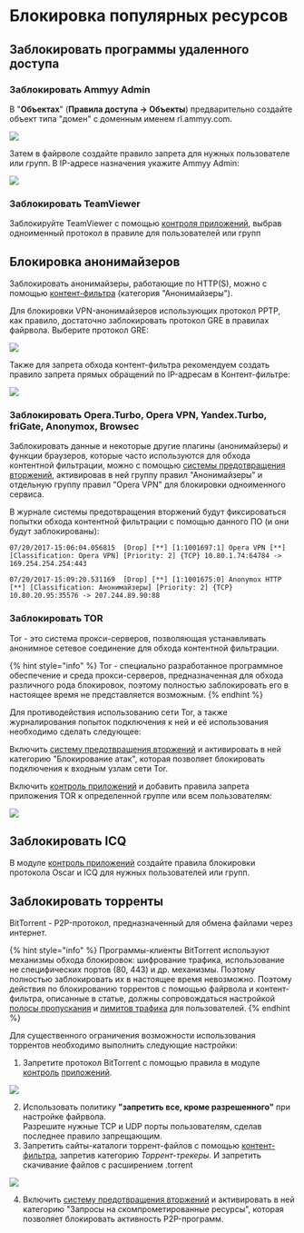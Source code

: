 # Блокировка популярных ресурсов

## Заблокировать программы удаленного доступа

### Заблокировать Ammyy Admin

В "**Объектах**" \(**Правила доступа -&gt; Объекты**\) предварительно создайте объект типа "домен" с доменным именем rl.ammyy.com.

![](../.gitbook/assets/11239471.jpg)

Затем в файрволе создайте правило запрета для нужных пользователе или групп. В IP-адресе назначения укажите Ammyy Admin:

![](../.gitbook/assets/11239472.jpg)

### Заблокировать TeamViewer

Заблокируйте TeamViewer с помощью [контроля приложений](../access-rules/application-control/), выбрав одноименный протокол в правиле для пользователей или групп

## Блокировка анонимайзеров

Заблокировать анонимайзеры, работающие по HTTP\(S\), можно с помощью [контент-фильтра](../access-rules/content-filter/) \(категория "Анонимайзеры"\).

Для блокировки VPN-анонимайзеров использующих протокол PPTP, как правило, достаточно заблокировать протокол GRE в правилах файрвола. Выберите протокол GRE:

![](../.gitbook/assets/11239474.jpg)

Также для запрета обхода контент-фильтра рекомендуем создать правило запрета прямых обращений по IP-адресам в Контент-фильтре:

![](../.gitbook/assets/7110677%20%281%29%20%281%29.jpg)

### Заблокировать Opera.Turbo, Opera VPN, Yandex.Turbo, friGate, Anonymox, Browsec

Заблокировать данные и некоторые другие плагины \(анонимайзеры\) и функции браузеров, которые часто используются для обхода контентной фильтрации, можно с помощью [системы предотвращения вторжений](../access-rules/ips.md), активировав в ней группу правил "Анонимайзеры" и отдельную группу правил "Opera VPN" для блокировки одноименного сервиса.

В журнале системы предотвращения вторжений будут фиксироваться попытки обхода контентной фильтрации с помощью данного ПО \(и они будут заблокированы\):

```text
07/20/2017-15:06:04.056815  [Drop] [**] [1:1001697:1] Opera VPN [**] [Classification: Opera VPN] [Priority: 2] {TCP} 10.80.1.74:64784 -> 169.254.254.254:443

07/20/2017-15:09:20.531169  [Drop] [**] [1:1001675:0] Anonymox HTTP [**] [Classification: Анонимайзеры] [Priority: 2] {TCP} 10.80.20.95:35576 -> 207.244.89.90:88
```

### Заблокировать TOR

Tor - это система прокси-серверов, позволяющая устанавливать анонимное сетевое соединение для обхода контентной фильтрации.

{% hint style="info" %}
Tor - специально разработанное программное обеспечение и среда прокси-серверов, предназначенная для обхода различного рода блокировок, поэтому полностью заблокировать его в настоящее время не представляется возможным.
{% endhint %}

Для противодействия использованию сети Tor, а также журналирования попыток подключения к ней и её использования необходимо сделать следующее:

Включить [систему предотвращения вторжений](../access-rules/ips.md) и активировать в ней категорию "Блокирование атак", которая позволяет блокировать подключения к входным узлам сети Tor.

Включить [контроль приложений](../access-rules/application-control/) и добавить правила запрета приложения TOR к определенной группе или всем пользователям:

![](../.gitbook/assets/4982977.jpg)

## Заблокировать ICQ

В модуле [контроль приложений](../access-rules/application-control/) создайте правила блокировки протокола Oscar и ICQ для нужных пользователей или групп.

## Заблокировать торренты

BitTorrent - P2P-протокол, предназначенный для обмена файлами через интернет.

{% hint style="info" %}
Программы-клиенты BitTorrent используют механизмы обхода блокировок: шифрование трафика, использование не специфических портов \(80, 443\) и др. механизмы. Поэтому полностью заблокировать их в настоящее время невозможно. Поэтому действия по блокированию торрентов с помощью файрвола и контент-фильтра, описанные в статье, должны сопровождаться настройкой [полосы пропускания](../access-rules/shaper.md) и [лимитов трафика](../services/internet-profiles.md) для пользователей.
{% endhint %}

Для существенного ограничения возможности использования торрентов необходимо выполнить следующие настройки:

1. Запретите протокол BitTorrent с помощью правила в модуле [контроль](../access-rules/application-control/) [приложений](../access-rules/application-control/).

![](../.gitbook/assets/7110734.jpg)

2. Использовать политику **"запретить все, кроме разрешенного"** при настройке файрвола.  
Разрешите нужные TCP и UDP порты пользователям, сделав последнее правило запрещающим.  
3. Запретить сайты-каталоги торрент-файлов с помощью [контент-фильтра](../access-rules/content-filter/), запретив категорию _Торрент-трекеры_. И запретить скачивание файлов с расширением .torrent  


![](../.gitbook/assets/4982978.jpg)

4. Включить [систему предотвращения вторжений](../access-rules/ips.md) и активировать в ней категорию "Запросы на скомпрометированные ресурсы", которая позволяет блокировать активность P2P-программ.

